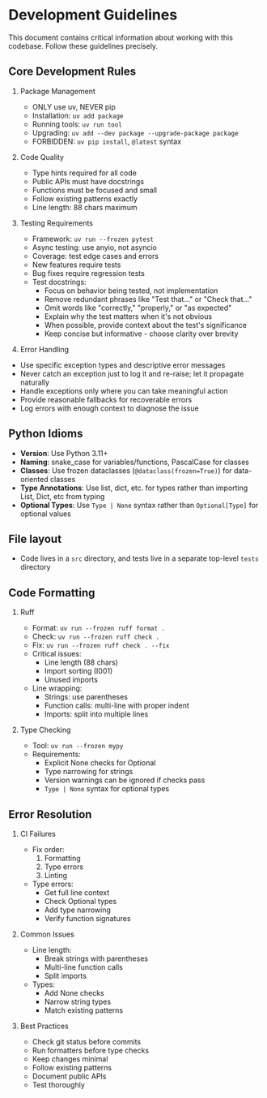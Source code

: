 # Development Guidelines

This document contains critical information about working with this codebase. Follow these guidelines precisely.

## Core Development Rules

1. Package Management
   - ONLY use uv, NEVER pip
   - Installation: `uv add package`
   - Running tools: `uv run tool`
   - Upgrading: `uv add --dev package --upgrade-package package`
   - FORBIDDEN: `uv pip install`, `@latest` syntax

2. Code Quality
   - Type hints required for all code
   - Public APIs must have docstrings
   - Functions must be focused and small
   - Follow existing patterns exactly
   - Line length: 88 chars maximum

3. Testing Requirements
   - Framework: `uv run --frozen pytest`
   - Async testing: use anyio, not asyncio
   - Coverage: test edge cases and errors
   - New features require tests
   - Bug fixes require regression tests
   - Test docstrings:
     - Focus on behavior being tested, not implementation
     - Remove redundant phrases like "Test that..." or "Check that..."
     - Omit words like "correctly," "properly," or "as expected"
     - Explain why the test matters when it's not obvious
     - When possible, provide context about the test's significance
     - Keep concise but informative - choose clarity over brevity

4.  Error Handling
  - Use specific exception types and descriptive error messages
  - Never catch an exception just to log it and re-raise; let it propagate naturally
  - Handle exceptions only where you can take meaningful action
  - Provide reasonable fallbacks for recoverable errors
  - Log errors with enough context to diagnose the issue

## Python Idioms

-  **Version**: Use Python 3.11+
- **Naming**: snake_case for variables/functions, PascalCase for classes
- **Classes**: Use frozen dataclasses (`@dataclass(frozen=True)`) for data-oriented classes
- **Type Annotations**: Use list, dict, etc. for types rather than importing List, Dict, etc from typing
- **Optional Types**: Use `Type | None` syntax rather than `Optional[Type]` for optional values

## File layout

- Code lives in a `src` directory, and tests live in a separate top-level `tests` directory

## Code Formatting

1. Ruff
   - Format: `uv run --frozen ruff format .`
   - Check: `uv run --frozen ruff check .`
   - Fix: `uv run --frozen ruff check . --fix`
   - Critical issues:
     - Line length (88 chars)
     - Import sorting (I001)
     - Unused imports
   - Line wrapping:
     - Strings: use parentheses
     - Function calls: multi-line with proper indent
     - Imports: split into multiple lines

2. Type Checking
   - Tool: `uv run --frozen mypy`
   - Requirements:
     - Explicit None checks for Optional
     - Type narrowing for strings
     - Version warnings can be ignored if checks pass
     - `Type | None` syntax for optional types

## Error Resolution

1. CI Failures
   - Fix order:
     1. Formatting
     2. Type errors
     3. Linting
   - Type errors:
     - Get full line context
     - Check Optional types
     - Add type narrowing
     - Verify function signatures

2. Common Issues
   - Line length:
     - Break strings with parentheses
     - Multi-line function calls
     - Split imports
   - Types:
     - Add None checks
     - Narrow string types
     - Match existing patterns

3. Best Practices
   - Check git status before commits
   - Run formatters before type checks
   - Keep changes minimal
   - Follow existing patterns
   - Document public APIs
   - Test thoroughly
